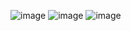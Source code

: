 ![image](https://github.com/KunalMundra/Blog-App/assets/117500779/2de49a97-31ac-4250-b0a4-9de3b0894f82)
![image](https://github.com/KunalMundra/Blog-App/assets/117500779/5cfb90fd-8d86-4b59-ad53-74b58281545b)
![image](https://github.com/KunalMundra/Blog-App/assets/117500779/540fb071-9cb8-4d66-b225-8946d6bde4ef)

